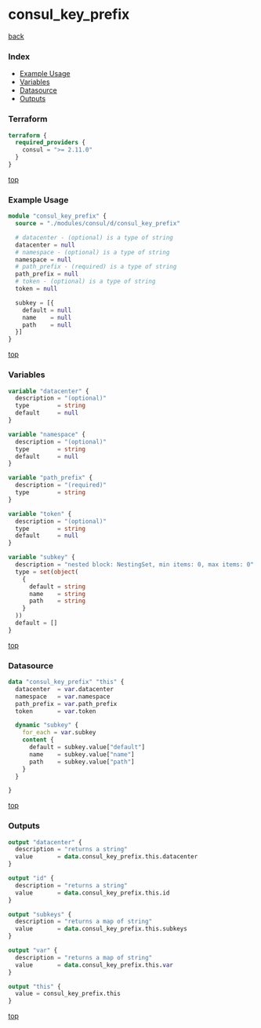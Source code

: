 # consul_key_prefix

[back](../consul.md)

### Index

- [Example Usage](#example-usage)
- [Variables](#variables)
- [Datasource](#datasource)
- [Outputs](#outputs)

### Terraform

```terraform
terraform {
  required_providers {
    consul = ">= 2.11.0"
  }
}
```

[top](#index)

### Example Usage

```terraform
module "consul_key_prefix" {
  source = "./modules/consul/d/consul_key_prefix"

  # datacenter - (optional) is a type of string
  datacenter = null
  # namespace - (optional) is a type of string
  namespace = null
  # path_prefix - (required) is a type of string
  path_prefix = null
  # token - (optional) is a type of string
  token = null

  subkey = [{
    default = null
    name    = null
    path    = null
  }]
}
```

[top](#index)

### Variables

```terraform
variable "datacenter" {
  description = "(optional)"
  type        = string
  default     = null
}

variable "namespace" {
  description = "(optional)"
  type        = string
  default     = null
}

variable "path_prefix" {
  description = "(required)"
  type        = string
}

variable "token" {
  description = "(optional)"
  type        = string
  default     = null
}

variable "subkey" {
  description = "nested block: NestingSet, min items: 0, max items: 0"
  type = set(object(
    {
      default = string
      name    = string
      path    = string
    }
  ))
  default = []
}
```

[top](#index)

### Datasource

```terraform
data "consul_key_prefix" "this" {
  datacenter  = var.datacenter
  namespace   = var.namespace
  path_prefix = var.path_prefix
  token       = var.token

  dynamic "subkey" {
    for_each = var.subkey
    content {
      default = subkey.value["default"]
      name    = subkey.value["name"]
      path    = subkey.value["path"]
    }
  }

}
```

[top](#index)

### Outputs

```terraform
output "datacenter" {
  description = "returns a string"
  value       = data.consul_key_prefix.this.datacenter
}

output "id" {
  description = "returns a string"
  value       = data.consul_key_prefix.this.id
}

output "subkeys" {
  description = "returns a map of string"
  value       = data.consul_key_prefix.this.subkeys
}

output "var" {
  description = "returns a map of string"
  value       = data.consul_key_prefix.this.var
}

output "this" {
  value = consul_key_prefix.this
}
```

[top](#index)